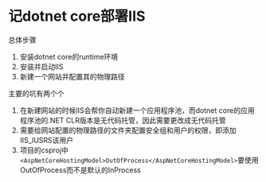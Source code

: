 # 记dotnet core部署IIS

总体步骤
1. 安装dotnet core的runtime环境
2. 安装并启动IIS
3. 新建一个网站并配置其的物理路径

主要的坑有两个个
1. 在新建网站的时候IIS会帮你自动新建一个应用程序池，而dotnet core的应用程序池的.NET CLR版本是无代码托管，因此需要更改成无代码托管
2. 需要给网站配置的物理路径的文件夹配置安全组和用户的权限，即添加IIS_IUSRS该用户
3. 项目的csproj中`<AspNetCoreHostingModel>OutOfProcess</AspNetCoreHostingModel>`要使用OutOfProcess而不是默认的InProcess
